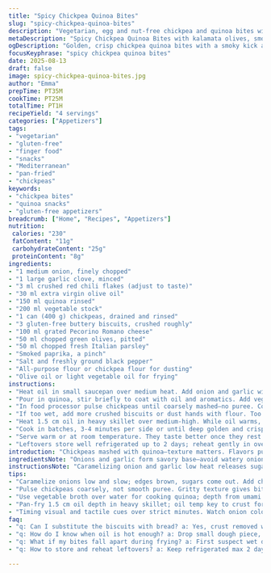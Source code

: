 ```yaml
---
title: "Spicy Chickpea Quinoa Bites"
slug: "spicy-chickpea-quinoa-bites"
description: "Vegetarian, egg and nut-free chickpea and quinoa bites with kalamata olives and a twist of smoked paprika. Uses slightly altered ratios and bread swapped for gluten-free biscuits. Cook quinoa in vegetable broth infused with garlic and chili flakes. Blend ingredients coarsely for texture. Pan-fry in olive oil until crisp golden crust forms. Serve warm or room temperature as finger food. Flavor layers build from caramelized onions, fragrant herbs, and sharp cheese. Substitutions suggested for dairy and gluten. Timing relies on visual and tactile cues rather than strict minutes. Practical tips for dough consistency and frying technique included."
metaDescription: "Spicy Chickpea Quinoa Bites with kalamata olives, smoky paprika, gluten-free biscuits. Pan-fried golden crust, aromatic caramelized onions, herbs layered flavors."
ogDescription: "Golden, crisp chickpea quinoa bites with a smoky kick and olives. Gluten-free crumb, soft texture inside, rest before serving, great finger food for sharing."
focusKeyphrase: "spicy chickpea quinoa bites"
date: 2025-08-13
draft: false
image: spicy-chickpea-quinoa-bites.jpg
author: "Emma"
prepTime: PT35M
cookTime: PT25M
totalTime: PT1H
recipeYield: "4 servings"
categories: ["Appetizers"]
tags:
- "vegetarian"
- "gluten-free"
- "finger food"
- "snacks"
- "Mediterranean"
- "pan-fried"
- "chickpeas"
keywords:
- "chickpea bites"
- "quinoa snacks"
- "gluten-free appetizers"
breadcrumb: ["Home", "Recipes", "Appetizers"]
nutrition: 
 calories: "230"
 fatContent: "11g"
 carbohydrateContent: "25g"
 proteinContent: "8g"
ingredients:
- "1 medium onion, finely chopped"
- "1 large garlic clove, minced"
- "3 ml crushed red chili flakes (adjust to taste)"
- "30 ml extra virgin olive oil"
- "150 ml quinoa rinsed"
- "200 ml vegetable stock"
- "1 can (400 g) chickpeas, drained and rinsed"
- "3 gluten-free buttery biscuits, crushed roughly"
- "100 ml grated Pecorino Romano cheese"
- "50 ml chopped green olives, pitted"
- "50 ml chopped fresh Italian parsley"
- "Smoked paprika, a pinch"
- "Salt and freshly ground black pepper"
- "All-purpose flour or chickpea flour for dusting"
- "Olive oil or light vegetable oil for frying"
instructions:
- "Heat oil in small saucepan over medium heat. Add onion and garlic with chili flakes. Stir frequently until onion softens and edges start to caramelize—aroma should be sweet, slightly spicy. Don't rush; patience here builds depth."
- "Pour in quinoa, stir briefly to coat with oil and aromatics. Add vegetable stock, bring to boil. Lower heat and simmer gently 18-20 minutes until liquid absorbed—quinoa grains separate but tender; no mush please. Remove from heat, let cool slightly."
- "In food processor pulse chickpeas until coarsely mashed—no puree. Combine chickpeas, quinoa mixture, crushed biscuits, cheese, olives, parsley, smoked paprika, salt, and black pepper in large bowl. Mix by hand for best texture; dough should hold shape but not sticky."
- "If too wet, add more crushed biscuits or dust hands with flour. Too dry? Splash olive oil or a bit of water. Spoiled mixture results in dense or crumbly bites. Slightly sticky is manageable if dusted well."
- "Heat 1.5 cm oil in heavy skillet over medium-high. While oil warms, shape mix into 1 tablespoon-sized balls. Pat with flour; shake off excess. Test oil with small piece—should sizzle briskly but not smoke."
- "Cook in batches, 3-4 minutes per side or until deep golden and crispy crust forms. Flip carefully; too frequent stirs break shapes. Drain on wire rack over tray, keeps crispiness from soggy bottom."
- "Serve warm or at room temperature. They taste better once they rest 10 minutes after frying, flavors develop, slightly firm texture. Good with herbed yogurt or mild tahini dip."
- "Leftovers store well refrigerated up to 2 days; reheat gently in oven to restore crunch. Avoid microwave—it softens and becomes greasy."
introduction: "Chickpeas mashed with quinoa—texture matters. Flavors punch above simple legumes with green olives and smoky paprika. Used gluten-free biscuits instead of bread cubes once—balances moisture differently, avoids sogginess. Caramelizing onions low and slow with chili flakes builds backbone without burning garlic bitterness. Never blend chickpeas until fully smooth; chunky bites feel authentic, rustic. Dust with flour; poor coating results in oil saturation and limp balls instead of crunchy armor. Pan-fry in enough oil to float bites partially—shallow frying works better than baking for crust. Serve with simple dips or alone—popular at gatherings, clinking wine glasses sound a perfect backdrop. Timing less strict—eyes and touch guide best doneness. Great finger food with perfume of toasted crust and herbs mingling in warm kitchen air."
ingredientsNote: "Onions and garlic form savory base—avoid watery onions for better caramelization. Chili flakes control heat—adjust amount based on tolerance or substitute with mild smoked paprika for subtle warmth. Quinoa rinsed thoroughly to remove bitterness—don’t skip. Vegetable stock lends umami; water is okay but less flavor depth. Gluten-free biscuits swapped in for bread cubes keeps mixture lighter and less sodden; traditional white bread works fine but discard crust if tough. Pecorino Romano substituted Parmigiano for sharper edge; vegan cheese alternatives work if strictly dairy free but flavor shifts. Green olives cut texture and salt balance sweetness of onion. Parsley finely chopped avoids stringiness. Flour dusting critical for forming and frying; chickpea flour adds nuttiness for gluten-intolerant cooks. Oils chosen based on smoke points and flavor—olive oil preferred but canola fine if seeking neutrality."
instructionsNote: "Caramelizing onion and garlic low heat releases sugars without burning—brown flecks signal readiness. Add chili early for infused oil aroma. Quinoa must be simmered gently, not boiled vigorously to keep intact grain structure. Let cool before combining with chickpeas to avoid soggy texture. Pulse chickpeas coarsely, no food processor overkill here. Mixing by hand ensures even distribution and preserves texture. Hands slightly oiled prevent mixture sticking. Test dough consistency with fingers; adjust with flour or oil as needed. Dusting balls thoroughly prevents sticking and burning—avoid too thick crusts for even cooking. Heat oil till ripple forms when water flicked. Fry in small batches, don’t crowd pan or temp plummets causing greasy bites. Flip just once per side—look for deep golden crust. Draining on wire rack keeps air circulating—paper towels trap steam creating soggy bottoms. Resting allows flavors to meld and texture to firm without drying out. Leftovers reheat best in toaster oven or skillet for crisp restoration."
tips:
- "Caramelize onions low and slow; edges brown, sugars come out. Add chili flakes early to infuse oil with heat notes. Garlic mustn’t burn, bitter taste kills mix. Use unfolded oil amount—too little soaks balls, too much wastes. Watch for oil ripples flick water to check heat, not smoke. Shape bites with flour dusting for less stick. Crushed biscuits do moisture control, if too wet add more or dust hands. Rest bites 10 minutes after frying; texture firms, flavor settles better than hot-out shape."
- "Pulse chickpeas coarsely, not smooth puree. Gritty texture gives bite; smoother means lost rustic feel. Mixing by hand crucial; overprocessed dough turns mushy. Add herbs last to avoid bruising. Test dough gently; sticky sticks to fingers, too dry crumbles. Adjust with flour or splash oil—not water for dry fixes. Use gluten-free flour or chickpea flour for dusting; chickpea adds nuttiness, flour choice impacts final crispness. Keep oil temp steady fragmentation prevents limp crusts and greasy mouths."
- "Use vegetable broth over water for cooking quinoa; depth from umami. Quinoa grains must remain distinct, quickly simmer on low. Stir once before boiling, no constant stir. Rinse quinoa thoroughly to remove bitter saponins or wear down flavor profile. Replace gluten-free biscuits with crustless bread cubes, yet biscuit swap avoids sogginess common in bread. Pecorino Romano adds salt punch; Parmesan substitute fine but milder. Olives chop fine to cut texture without overwhelming salt balance."
- "Pan-fry 1.5 cm oil depth in heavy skillet; oil temp key to crust formation and no greasy bites. Test with small dough piece: sizzle brisk but no smoke. Cook 3-4 mins per side for deep golden crust. Avoid flipping often; breaks shape and slows crust hardening. Drain on wire rack, never paper towel, to prevent trapped steam soggy bottoms. Leftover bites reheat best in oven or skillet for crunch restoration, microwaving ruins crisp, goes limp greasy fast."
- "Timing visual and tactile cues over strict minutes. Watch onion color change and smell aroma shift to sweet-spicy before next step. Quinoa no mush, separate grains, soft-tender. Dough holds shape loosely, slight stick tolerated with flour dusting. Oil rippling means ready to fry. Flip once per side, golden brown edges crisp. Rest fried bites for flavor meld and firming; skipping rest yields soft inside, underdeveloped taste. Use yogurt or mild tahini dips; balance smoky, salty layers."
faq:
- "q: Can I substitute the biscuits with bread? a: Yes, crust removed white bread works but expect more moisture retention. Gluten-free biscuit swap prevents sogginess, so bread sometimes mushy. Adjust moisture with flour or oil if using bread. Crush bread fine to mimic biscuit texture; helps avoid dense bites. Mixing texture changes when bread swapped, monitor dough feel closely."
- "q: How do I know when oil is hot enough? a: Drop small dough piece, sizzles brisk no smoke. Oil rippling when water flicked signals medium-high heat. Too hot means smoke, dark crust fast, inside raw. Too cool equals greasy bites, absorbs oil. Use heavy skillet for better heat retention; kitchen scent changes too when oil ready, faint toasted aroma present."
- "q: What if my bites fall apart during frying? a: First suspect wet dough; add more crushed biscuits or dust hands. Overprocessed chickpeas cause mushy mix, no hold. Insufficient flour dusting makes sticking and breaking. Shape balls firm but not compressed. Dough should ball loosely, avoid pressing hard. Fry in batches, crowding lowers temp making bites fragile. Rest dough 15-20 minutes before frying for better cohesion."
- "q: How to store and reheat leftovers? a: Keep refrigerated max 2 days in airtight container. Reheat in oven or skillet to regain crunch; microwave ruins crisp texture, makes oily and limp. Let bites cool completely on rack before storing, prevents steam sogginess. For longer storage, freeze shaped balls uncooked, fry fresh later. Reheat slowly on low heat to not burn outside while warming center."

---
```

